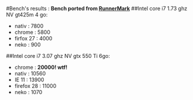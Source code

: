 #Bench's results :
__Bench ported from [RunnerMark](https://github.com/esDotDev/RunnerMark)__
##Intel core i7 1.73 ghz NV gt425m 4 go:
* nativ : 7800
* chrome : 5800
* firfox 27 : 4000
* neko : 900

##Intel core i7 3.07 ghz NV gtx 550 Ti 6go:
* chrome : __20000! wtf!__
* nativ : 10560
* IE 11 : 13900
* firefox 28 : 11000
* neko : 1070
